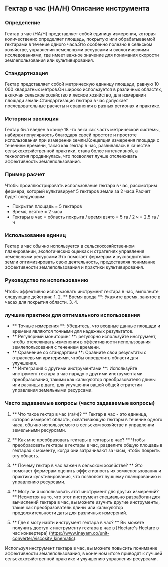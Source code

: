 ## Гектар в час (HA/H) Описание инструмента

### Определение
Гектар в час (HA/H) представляет собой единицу измерения, которая количественно определяет площадь, покрытую или обрабатываемой гектарами в течение одного часа.Это особенно полезно в сельском хозяйстве, управлении земельными ресурсами и экологическими исследованиями, где имеет важное значение для понимания скорости землепользования или культивирования.

### Стандартизация
Гектар представляет собой метрическую единицу площади, равную 10 000 квадратных метров.Он широко используется в различных областях, включая сельское хозяйство и лесное хозяйство, для измерения площади земли.Стандартизация гектара в час допускает последовательные расчеты и сравнения в разных регионах и практике.

### История и эволюция
Гектар был введен в конце 18 -го века как часть метрической системы, набирая популярность благодаря своей простоте и простоте использования при измерении земли.Концепция измерения площади с течением времени, такая как гектар в час, развивалась в качестве сельскохозяйственной практики, стала более интенсивной, а технология продвинулась, что позволяет лучше отслеживать эффективность землепользования.

### Пример расчет
Чтобы проиллюстрировать использование гектара в час, рассмотрим фермера, который культивирует 5 гектаров земли за 2 часа.Расчет будет следующим:
- Покрытая площадь = 5 гектаров
- Время, взятое = 2 часа
- Гектары в час = область покрыта / время взято = 5 га / 2 ч = 2,5 га / ч

### Использование единиц
Гектар в час обычно используется в сельскохозяйственном планировании, экологических оценках и стратегиях управления земельными ресурсами.Это помогает фермерам и руководителям земли оптимизировать свою деятельность, предоставляя понимание эффективности землепользования и практики культивирования.

### Руководство по использованию
Чтобы эффективно использовать инструмент гектара в час, выполните следующие действия:
1.
2. ** Время ввода **: Укажите время, занятое в часах для покрытия области.
3.
4.

### лучшие практики для оптимального использования
- ** Точные измерения **: Убедитесь, что входные данные площади и времени являются точными для надежных результатов.
- ** Регулярный мониторинг **: регулярно используйте инструмент, чтобы отслеживать изменения в эффективности использования землепользования с течением времени.
- ** Сравнение со стандартами **: Сравните свои результаты с отраслевыми критериями, чтобы определить области для улучшения.
- ** Интеграция с другими инструментами **: Используйте инструмент гектара в час наряду с другими инструментами преобразования, такими как калькулятор преобразователя длины или разницы в дате, для улучшения вашей общей стратегии управления земельными ресурсами.

### Часто задаваемые вопросы (часто задаваемые вопросы)

1. ** Что такое гектар в час (га/ч)? **
Гектар в час - это единица, которая измеряет область, охватывающую гектары в течение одного часа, обычно используемого в сельском хозяйстве и управлении земельными ресурсами.

2. ** Как мне преобразовать гектары в гектары в час? **
Чтобы преобразовать гектары в гектары в час, разделите общую площадь в гектарах к моменту, когда они затрачивают за часы, чтобы покрыть эту область.

3. ** Почему гектар в час важен в сельском хозяйстве? **
Это помогает фермерам оценить эффективность их землепользования и практики культивирования, что позволяет лучшему планированию и управлению ресурсами.

4. ** Могу ли я использовать этот инструмент для других измерений? **
Несмотря на то, что этот инструмент специально разработан для вычислений гектара в час, вы можете изучить другие инструменты, такие как преобразователь длины или калькулятор продолжительности даты для различных измерений.

5. ** Где я могу найти инструмент гектара в час? **
Вы можете получить доступ к инструменту гектара в час в [Hectare's Hectare в час конвертера] (https://www.inayam.co/unit-converter/viscosity_kinematic).

Используя инструмент гектара в час, вы можете повысить понимание эффективности землепользования, в конечном итоге приводят к лучшей сельскохозяйственной практике и улучшению управления ресурсами.
